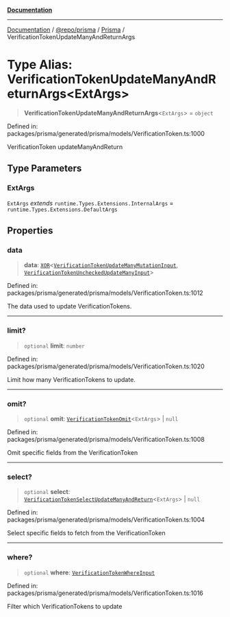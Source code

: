 [**Documentation**](../../../../../README.md)

***

[Documentation](../../../../../README.md) / [@repo/prisma](../../../README.md) / [Prisma](../README.md) / VerificationTokenUpdateManyAndReturnArgs

# Type Alias: VerificationTokenUpdateManyAndReturnArgs\<ExtArgs\>

> **VerificationTokenUpdateManyAndReturnArgs**\<`ExtArgs`\> = `object`

Defined in: packages/prisma/generated/prisma/models/VerificationToken.ts:1000

VerificationToken updateManyAndReturn

## Type Parameters

### ExtArgs

`ExtArgs` *extends* `runtime.Types.Extensions.InternalArgs` = `runtime.Types.Extensions.DefaultArgs`

## Properties

### data

> **data**: [`XOR`](XOR.md)\<[`VerificationTokenUpdateManyMutationInput`](VerificationTokenUpdateManyMutationInput.md), [`VerificationTokenUncheckedUpdateManyInput`](VerificationTokenUncheckedUpdateManyInput.md)\>

Defined in: packages/prisma/generated/prisma/models/VerificationToken.ts:1012

The data used to update VerificationTokens.

***

### limit?

> `optional` **limit**: `number`

Defined in: packages/prisma/generated/prisma/models/VerificationToken.ts:1020

Limit how many VerificationTokens to update.

***

### omit?

> `optional` **omit**: [`VerificationTokenOmit`](VerificationTokenOmit.md)\<`ExtArgs`\> \| `null`

Defined in: packages/prisma/generated/prisma/models/VerificationToken.ts:1008

Omit specific fields from the VerificationToken

***

### select?

> `optional` **select**: [`VerificationTokenSelectUpdateManyAndReturn`](VerificationTokenSelectUpdateManyAndReturn.md)\<`ExtArgs`\> \| `null`

Defined in: packages/prisma/generated/prisma/models/VerificationToken.ts:1004

Select specific fields to fetch from the VerificationToken

***

### where?

> `optional` **where**: [`VerificationTokenWhereInput`](VerificationTokenWhereInput.md)

Defined in: packages/prisma/generated/prisma/models/VerificationToken.ts:1016

Filter which VerificationTokens to update
